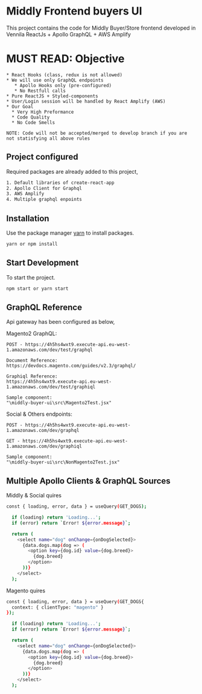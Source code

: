 # Middly Frontend buyers UI

This project contains the code for Middly Buyer/Store frontend developed in Vennila ReactJs + Apollo GraphQL + AWS Amplify

# MUST READ: Objective

    * React Hooks (class, redux is not allowed)
    * We will use only GraphQL endpoints
       * Apollo Hooks only (pre-configured)
       * No Restfull calls
    * Pure ReactJS + Styled-components
    * User/Login session will be handled by React Amplify (AWS)
    * Our Goal
      * Very High Preformance
      * Code Quality
      * No Code Smells

    NOTE: Code will not be accepted/merged to develop branch if you are not statisfying all above rules

## Project configured

Required packages are already added to this project,

```bash
1. Default libraries of create-react-app
2. Apollo Client for Graphql
3. AWS Amplify
4. Multiple graphql enpoints
```

## Installation

Use the package manager [yarn](https://yarnpkg.com/lang/en/) to install packages.

```bash
yarn or npm install
```

## Start Development

To start the project.

```bash
npm start or yarn start
```

## GraphQL Reference

Api gateway has been configured as below,

Magento2 GraphQL:

    POST - https://4h5hs4wxt9.execute-api.eu-west-1.amazonaws.com/dev/test/graphql

    Document Reference:
    https://devdocs.magento.com/guides/v2.3/graphql/

    Graphiql Reference:
    https://4h5hs4wxt9.execute-api.eu-west-1.amazonaws.com/dev/test/graphiql

    Sample component:
    "\middly-buyer-ui\src\Magento2Test.jsx"

Social & Others endpoints:

    POST - https://4h5hs4wxt9.execute-api.eu-west-1.amazonaws.com/dev/graphql

    GET - https://4h5hs4wxt9.execute-api.eu-west-1.amazonaws.com/dev/graphiql

    Sample component:
    "\middly-buyer-ui\src\NonMagento2Test.jsx"

## Multiple Apollo Clients & GraphQL Sources

Middly & Social quires

```bash
const { loading, error, data } = useQuery(GET_DOGS);

  if (loading) return 'Loading...';
  if (error) return `Error! ${error.message}`;

  return (
    <select name="dog" onChange={onDogSelected}>
      {data.dogs.map(dog => (
        <option key={dog.id} value={dog.breed}>
          {dog.breed}
        </option>
      ))}
    </select>
  );
```

Magento quires

```bash
const { loading, error, data } = useQuery(GET_DOGS{
  context: { clientType: "magento" }
});

  if (loading) return 'Loading...';
  if (error) return `Error! ${error.message}`;

  return (
    <select name="dog" onChange={onDogSelected}>
      {data.dogs.map(dog => (
        <option key={dog.id} value={dog.breed}>
          {dog.breed}
        </option>
      ))}
    </select>
  );
```

